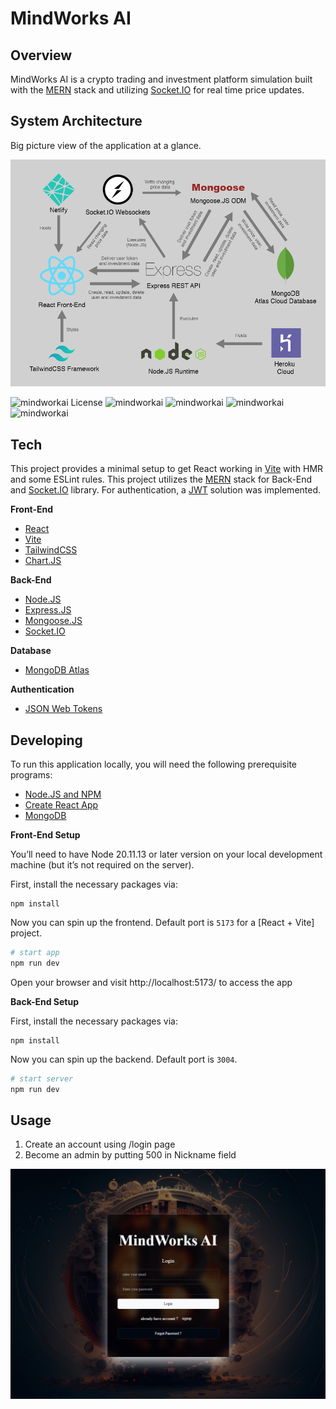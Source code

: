 # MindWorks AI

## Overview

MindWorks AI is a crypto trading and investment platform simulation built with the [MERN](https://www.mongodb.com/mern-stack) stack and utilizing [Socket.IO](https://socket.io/) for real time price updates. 


## System Architecture

Big picture view of the application at a glance.

![System Architecture](./architecture/MindWorksAI-Architecture.png "System Architecture")

![mindworkai License](https://img.shields.io/github/license/Adrinlol/landy-react-template)
![mindworkai](https://img.shields.io/github/release-date/Adrinlol/landy-react-template)
![mindworkai](https://img.shields.io/github/stars/Adrinlol/landy-react-template)
![mindworkai](https://img.shields.io/github/languages/top/Adrinlol/landy-react-template)
![mindworkai](https://badgen.net/npm/types/tslib)

## Tech

This project provides a minimal setup to get React working in [Vite](https://github.com/vitejs/vite-plugin-react/tree/main) with HMR and some ESLint rules. This project utilizes the [MERN](https://www.mongodb.com/mern-stack) stack for Back-End and [Socket.IO](https://socket.io/) library. For authentication, a [JWT](https://jwt.io/) solution was implemented.

**Front-End**

- [React](https://reactjs.org/)
- [Vite](https://vite.dev/)
- [TailwindCSS](https://tailwindcss.com/)
- [Chart.JS](https://www.chartjs.org/)

**Back-End**

- [Node.JS](https://nodejs.org/en/)
- [Express.JS](https://expressjs.com/)
- [Mongoose.JS](https://mongoosejs.com/)
- [Socket.IO](https://socket.io/)

**Database**

- [MongoDB Atlas](https://www.mongodb.com/cloud/atlas)

**Authentication**

- [JSON Web Tokens](https://jwt.io/)


## Developing
To run this application locally, you will need the following prerequisite programs:

- [Node.JS and NPM](https://nodejs.org/en/)
- [Create React App](https://github.com/facebook/create-react-app)
- [MongoDB](https://www.mongodb.com/)


**Front-End Setup**

You’ll need to have Node 20.11.13 or later version on your local development machine (but it’s not required on the server). 

First, install the necessary packages via:

```
npm install
```

Now you can spin up the frontend. Default port is `5173` for a [React + Vite] project.

```bash
# start app
npm run dev
```

Open your browser and visit http://localhost:5173/ to access the app

**Back-End Setup**

First, install the necessary packages via:

```
npm install
```

Now you can spin up the backend. Default port is `3004`. 

```bash
# start server
npm run dev
```

## Usage

1. Create an account using /login page
2. Become an admin by putting 500 in Nickname field

![mindworkai-login](./architecture/MindWorksAI-Login.png "Auth")